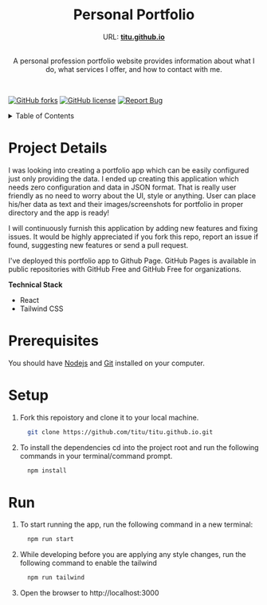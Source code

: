 <p align="center">
  <h1 align="center">Personal Portfolio</h1>
  <div align="center">
    URL: <strong><a href="https://titu.github.io" target="_blank">titu.github.io</a></strong>
  </div>
  <br/>

  <p align="center">
    A personal profession portfolio website provides information about what I do, what services I offer, and how to contact with me.
  </p>
</p>
<br />
<p>

[![GitHub forks](https://img.shields.io/github/forks/titu/titu.github.io?style=for-the-badge)](https://github.com/titu/titu.github.io/network/members)
[![GitHub license](https://img.shields.io/github/license/titu/titu.github.io?style=for-the-badge)](https://github.com/titu/titu.github.io/blob/main/LICENSE)
[![Report Bug](https://img.shields.io/badge/Report-Bug-red?style=for-the-badge)]([https://nodejs.org](https://github.com/titu/titu.github.io/issues))  
</div>

<details>
  <summary>Table of Contents</summary>
  <ol>
    <li>
      <a href="#project-details">About The Project</a>
    </li>
    <li>
      <a href="#getting-started">Getting Started</a>
      <ul>
        <li><a href="#prerequisites">Prerequisites</a></li>
        <li><a href="#setup">Setup</a></li>
      </ul>
    </li>
    <li><a href="#contributing">Contributing</a></li>
    <li><a href="#license">License</a></li>
  </ol>
</details>


# Project Details

<!--[![titu.github.io](/assets/screenshot.gif)](https://titu.github.io)-->
I was looking into creating a portfolio app which can be easily configured just only providing the data. I ended up creating this application which needs zero configuration and data in JSON format. That is really user friendly as no need to worry about the UI, style or anything. User can place his/her data as text and their images/screenshots for portfolio in proper directory and the app is ready!

I will continuously furnish this application by adding new features and fixing issues. It would be highly appreciated if you fork this repo, report an issue if found, suggesting new features or send a pull request.

I've deployed this portfolio app to Github Page. GitHub Pages is available in public repositories with GitHub Free and GitHub Free for organizations.

**Technical Stack**
- React
- Tailwind CSS

# Prerequisites

You should have [Nodejs](https://nodejs.org/en/) and [Git](https://git-scm.com/downloads) installed on your computer.

# Setup

1. Fork this repoistory and clone it to your local machine.
    ```sh
      git clone https://github.com/titu/titu.github.io.git
    ``` 

2. To install the dependencies cd into the project root and run the following commands in your terminal/command prompt.
    ```sh
      npm install
    ```
# Run

1. To start running the app, run the following command in a new terminal:
    ```sh
      npm run start
    ```
2. While developing before you are applying any style changes, run the following command to enable the tailwind
    ```sh
      npm run tailwind
    ```   
3. Open the browser to http://localhost:3000
